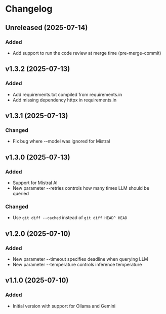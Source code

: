 # Changelog

## Unreleased (2025-07-14)

### Added

- Add support to run the code review at merge time (pre-merge-commit)

## v1.3.2 (2025-07-13)

### Added

- Add requirements.txt compiled from requirements.in
- Add missing dependency httpx in requirements.in

## v1.3.1 (2025-07-13)

### Changed

- Fix bug where --model was ignored for Mistral

## v1.3.0 (2025-07-13)

### Added

- Support for Mistral AI
- New parameter --retries controls how many times LLM should be queried

### Changed

- Use `git diff --cached` instead of `git diff HEAD^ HEAD`

## v1.2.0 (2025-07-10)

### Added

- New parameter --timeout specifies deadline when querying LLM
- New parameter --temperature controls inference temperature

## v1.1.0 (2025-07-10)

### Added

- Initial version with support for Ollama and Gemini
